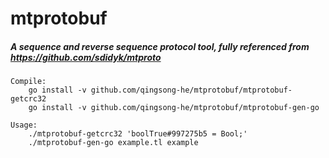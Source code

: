# mtprotobuf

##### A sequence and reverse sequence protocol tool, fully referenced from https://github.com/sdidyk/mtproto

```
Compile:
    go install -v github.com/qingsong-he/mtprotobuf/mtprotobuf-getcrc32
    go install -v github.com/qingsong-he/mtprotobuf/mtprotobuf-gen-go

Usage:
    ./mtprotobuf-getcrc32 'boolTrue#997275b5 = Bool;'
    ./mtprotobuf-gen-go example.tl example
```